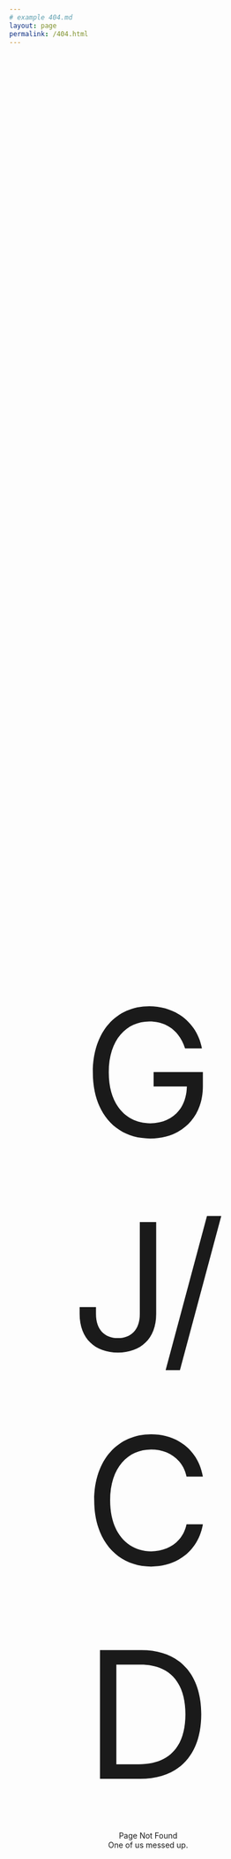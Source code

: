 ```yaml
---
# example 404.md
layout: page
permalink: /404.html
---
```


<style>
new {
    height: 400px;
    width: 400px;
    position: fixed;
    top: 50%;
    left: 50%;
    margin-top: -200px;
    margin-left: -200px;
}
</style>

<div style="width:100%;height:100%">
<new style="text-align:center">
<div style="font-size:20rem;">GJ/CD</div><br>
Page Not Found<br>
One of us messed up.
</new>
</div>